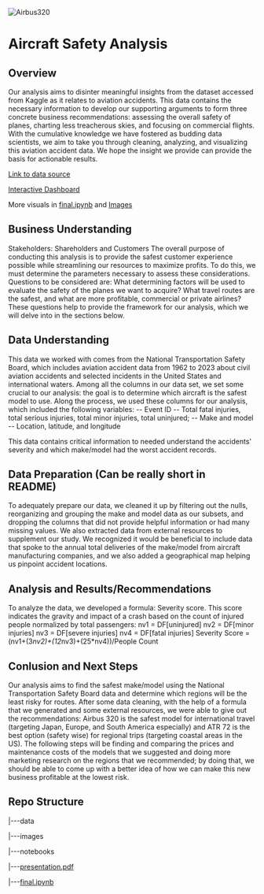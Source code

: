 ![Airbus320](https://upload.wikimedia.org/wikipedia/commons/c/c1/Airbus_A320-214%2C_Airbus_Industrie_JP7617615.jpg)

# Aircraft Safety Analysis

## Overview
Our analysis aims to disinter meaningful insights from the dataset accessed from Kaggle as it relates to aviation accidents. This data contains the necessary information to develop our supporting arguments to form three concrete business recommendations: assessing the overall safety of planes, charting less treacherous skies, and focusing on commercial flights. With the cumulative knowledge we have fostered as budding data scientists, we aim to take you through cleaning, analyzing, and visualizing this aviation accident data. We hope the insight we provide can provide the basis for actionable results.

[Link to data source](https://www.kaggle.com/datasets/khsamaha/aviation-accident-database-synopses)

[Interactive Dashboard](https://public.tableau.com/app/profile/yiyi.luo/viz/wingsandflats_6/Dashboard6?publish=yes)

More visuals in [final.ipynb](https://github.com/basstraining/wings_and_flats/blob/main/Final.ipynb) and [Images](https://github.com/basstraining/wings_and_flats/tree/main/Images)

## Business Understanding
Stakeholders: Shareholders and Customers
The overall purpose of conducting this analysis is to provide the safest customer experience possible while streamlining our resources to maximize profits. To do this, we must determine the parameters necessary to assess these considerations. Questions to be considered are: What determining factors will be used to evaluate the safety of the planes we want to acquire? What travel routes are the safest, and what are more profitable, commercial or private airlines? These questions help to provide the framework for our analysis, which we will delve into in the sections below.

## Data Understanding
This data we worked with comes from the National Transportation Safety Board, which includes aviation accident data from 1962 to 2023 about civil aviation accidents and selected incidents in the United States and international waters. Among all the columns in our data set, we set some crucial to our analysis: the goal is to determine which aircraft is the safest model to use.
Along the process, we used these columns for our analysis, which included the following variables:
 -- Event ID
 -- Total fatal injuries, total serious injuries, total minor injuries, total uninjured;
 -- Make and model
 -- Location, latitude, and longitude

This data contains critical information to needed understand the accidents' severity and which make/model had the worst accident records.

## Data Preparation (Can be really short in README)
To adequately prepare our data, we cleaned it up by filtering out the nulls, reorganizing and grouping the make and model data as our subsets, and dropping the columns that did not provide helpful information or had many missing values. We also extracted data from external resources to supplement our study. We recognized it would be beneficial to include data that spoke to the annual total deliveries of the make/model from aircraft manufacturing companies, and we also added a geographical map helping us pinpoint accident locations. 

## Analysis and Results/Recommendations
To analyze the data, we developed a formula: Severity score.
This score indicates the gravity and impact of a crash based on the count of injured people normalized by total passengers:
nv1 = DF[uninjured]
nv2 = DF[minor injuries]
nv3  = DF[severe injuries]
nv4 = DF[fatal injuries]
Severity Score = (nv1+(3*nv2)+(12*nv3)+(25*nv4))/People Count

## Conlusion and Next Steps
Our analysis aims to find the safest make/model using the National Transportation Safety Board data and determine which regions will be the least risky for routes. After some data cleaning, with the help of a formula that we generated and some external resources, we were able to give out the recommendations: Airbus 320 is the safest model for international travel (targeting Japan, Europe, and South America especially) and ATR 72 is the best option (safety wise) for regional trips (targeting coastal areas in the US). The following steps will be finding and comparing the prices and maintenance costs of the models that we suggested and doing more marketing research on the regions that we recommended; by doing that, we should be able to come up with a better idea of how we can make this new business profitable at the lowest risk.

## Repo Structure
|---data

|---images

|---notebooks

|---[presentation.pdf](https://github.com/basstraining/wings_and_flats/blob/main/presentation.pdf)

|---[final.ipynb](https://github.com/basstraining/wings_and_flats/blob/main/Final.ipynb)
